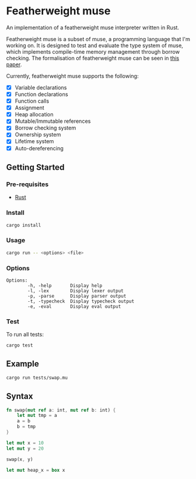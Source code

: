 # Featherweight muse

An implementation of a featherweight muse interpreter written in Rust.

Featherweight muse is a subset of muse, a programming language that I'm working on. It is designed to test and evaluate the type system of muse, which implements compile-time memory management through borrow checking. The formalisation of featherweight muse can be seen in [this paper](https://github.com/kodokoto/featherweight-muse/blob/master/docs/final_report.pdf).

Currently, featherweight muse supports the following:
- [x] Variable declarations
- [x] Function declarations
- [x] Function calls
- [x] Assignment
- [x] Heap allocation
- [x] Mutable/Immutable references
- [x] Borrow checking system
- [x] Ownership system
- [x] Lifetime system
- [x] Auto-dereferencing

## Getting Started

### Pre-requisites
- [Rust](https://doc.rust-lang.org/cargo/getting-started/installation.html)

### Install
```bash
cargo install
``` 

### Usage

```bash
cargo run -- <options> <file>
```

### Options
```
Options:
        -h, -help       Display help
        -l, -lex        Display lexer output
        -p, -parse      Display parser output
        -t, -typecheck  Display typecheck output
        -e, -eval       Display eval output
```

### Test
To run all tests:
```bash
cargo test
```

## Example

```bash
cargo run tests/swap.mu
```

## Syntax
```rust
fn swap(mut ref a: int, mut ref b: int) {
    let mut tmp = a
    a = b
    b = tmp
}

let mut x = 10
let mut y = 20

swap(x, y)

let mut heap_x = box x
```
